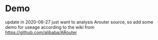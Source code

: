 # Demo
update in 2020-06-27
just want to analysis Arouter source, so add some demo for useage according to the wiki from https://github.com/alibaba/ARouter

